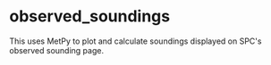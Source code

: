 # observed_soundings

This uses MetPy to plot and calculate soundings displayed on SPC's observed sounding page.
